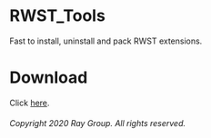 # RWST_Tools
Fast to install, uninstall and pack RWST extensions.

# Download
Click [here](https://github.com/Ray917/RWST_Tools/releases/latest).

###### Copyright 2020 Ray Group. All rights reserved.
